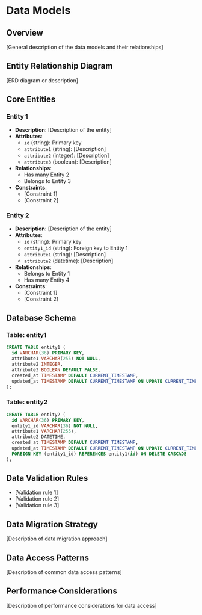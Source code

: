# Data Models

## Overview
[General description of the data models and their relationships]

## Entity Relationship Diagram
[ERD diagram or description]

## Core Entities

### Entity 1
- **Description**: [Description of the entity]
- **Attributes**:
  - `id` (string): Primary key
  - `attribute1` (string): [Description]
  - `attribute2` (integer): [Description]
  - `attribute3` (boolean): [Description]
- **Relationships**:
  - Has many Entity 2
  - Belongs to Entity 3
- **Constraints**:
  - [Constraint 1]
  - [Constraint 2]

### Entity 2
- **Description**: [Description of the entity]
- **Attributes**:
  - `id` (string): Primary key
  - `entity1_id` (string): Foreign key to Entity 1
  - `attribute1` (string): [Description]
  - `attribute2` (datetime): [Description]
- **Relationships**:
  - Belongs to Entity 1
  - Has many Entity 4
- **Constraints**:
  - [Constraint 1]
  - [Constraint 2]

## Database Schema

### Table: entity1
```sql
CREATE TABLE entity1 (
  id VARCHAR(36) PRIMARY KEY,
  attribute1 VARCHAR(255) NOT NULL,
  attribute2 INTEGER,
  attribute3 BOOLEAN DEFAULT FALSE,
  created_at TIMESTAMP DEFAULT CURRENT_TIMESTAMP,
  updated_at TIMESTAMP DEFAULT CURRENT_TIMESTAMP ON UPDATE CURRENT_TIMESTAMP
);
```

### Table: entity2
```sql
CREATE TABLE entity2 (
  id VARCHAR(36) PRIMARY KEY,
  entity1_id VARCHAR(36) NOT NULL,
  attribute1 VARCHAR(255),
  attribute2 DATETIME,
  created_at TIMESTAMP DEFAULT CURRENT_TIMESTAMP,
  updated_at TIMESTAMP DEFAULT CURRENT_TIMESTAMP ON UPDATE CURRENT_TIMESTAMP,
  FOREIGN KEY (entity1_id) REFERENCES entity1(id) ON DELETE CASCADE
);
```

## Data Validation Rules
- [Validation rule 1]
- [Validation rule 2]
- [Validation rule 3]

## Data Migration Strategy
[Description of data migration approach]

## Data Access Patterns
[Description of common data access patterns]

## Performance Considerations
[Description of performance considerations for data access]

